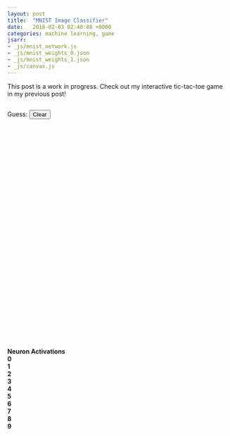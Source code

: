 ```yaml
---
layout: post
title:  "MNIST Image Classifier"
date:   2018-02-03 02:40:08 +0000
categories: machine learning, game
jsarr:
- _js/mnist_network.js
- _js/mnist_weights_0.json
- _js/mnist_weights_1.json
- _js/canvas.js
---
```


<html>
<body class = 'post2'>
    	<p>This post is a work in progress. Check out my interactive tic-tac-toe game in my previous post!</p>
	<div style="position: relative; width:900px; float:left;">
	<div style="height:540;>
		<canvas id="canvas"></canvas>
		<div id="bottom">
			<p class="guess">Guess: <span id="guess"></span><button id="clearbutton">Clear</button></p>
		</div>
	</div>
	<div id="elements">
		<div class="bar" style="margin-top: 0px"><b>Neuron Activations</b></div>
		<div class="bar"><b>0 </b><div class="meter"><span style="width: 25%" class="0"></span></div></div>
		<div class="bar"><b>1 </b><div class="meter"><span style="width: 25%" class="1"></span></div></div>
		<div class="bar"><b>2 </b><div class="meter"><span style="width: 25%" class="2"></span></div></div>
		<div class="bar"><b>3 </b><div class="meter"><span style="width: 25%" class="3"></span></div></div>
		<div class="bar"><b>4 </b><div class="meter"><span style="width: 25%" class="4"></span></div></div>
		<div class="bar"><b>5 </b><div class="meter"><span style="width: 25%" class="5"></span></div></div>
		<div class="bar"><b>6 </b><div class="meter"><span style="width: 25%" class="6"></span></div></div>
		<div class="bar"><b>7 </b><div class="meter"><span style="width: 25%" class="7"></span></div></div>
		<div class="bar"><b>8 </b><div class="meter"><span style="width: 25%" class="8"></span></div></div>
		<div class="bar"><b>9 </b><div class="meter"><span style="width: 25%" class="9"></span></div></div>
	</div>
	</div>
</body>
</html>
